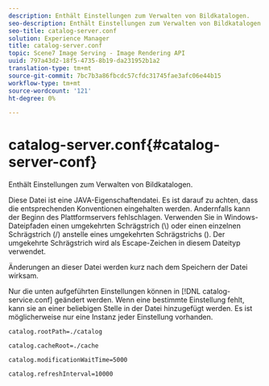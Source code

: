```yaml
---
description: Enthält Einstellungen zum Verwalten von Bildkatalogen.
seo-description: Enthält Einstellungen zum Verwalten von Bildkatalogen.
seo-title: catalog-server.conf
solution: Experience Manager
title: catalog-server.conf
topic: Scene7 Image Serving - Image Rendering API
uuid: 797a43d2-18f5-4735-8b19-da231952b1a2
translation-type: tm+mt
source-git-commit: 7bc7b3a86fbcdc57cfdc31745fae3afc06e44b15
workflow-type: tm+mt
source-wordcount: '121'
ht-degree: 0%

---
```



# catalog-server.conf{#catalog-server-conf}

Enthält Einstellungen zum Verwalten von Bildkatalogen.

Diese Datei ist eine JAVA-Eigenschaftendatei. Es ist darauf zu achten, dass die entsprechenden Konventionen eingehalten werden. Andernfalls kann der Beginn des Plattformservers fehlschlagen. Verwenden Sie in Windows-Dateipfaden einen umgekehrten Schrägstrich (\\) oder einen einzelnen Schrägstrich (/) anstelle eines umgekehrten Schrägstrichs (\). Der umgekehrte Schrägstrich wird als Escape-Zeichen in diesem Dateityp verwendet.

Änderungen an dieser Datei werden kurz nach dem Speichern der Datei wirksam.

Nur die unten aufgeführten Einstellungen können in [!DNL catalog-service.conf] geändert werden. Wenn eine bestimmte Einstellung fehlt, kann sie an einer beliebigen Stelle in der Datei hinzugefügt werden. Es ist möglicherweise nur eine Instanz jeder Einstellung vorhanden.

`catalog.rootPath=./catalog`

`catalog.cacheRoot=./cache`

`catalog.modificationWaitTime=5000`

`catalog.refreshInterval=10000`
